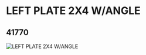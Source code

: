 # LEFT PLATE 2X4 W/ANGLE
## 41770
![LEFT PLATE 2X4 W/ANGLE](https://lc-www-live-s.legocdn.com/media/bricks/5/2/4161326.jpg)